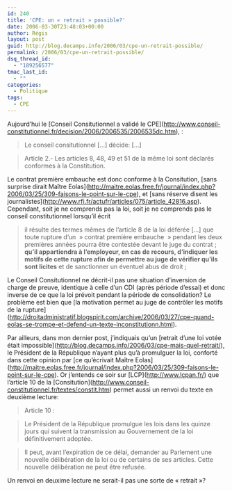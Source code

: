 ```yaml
---
id: 240
title: 'CPE: un « retrait » possible?'
date: 2006-03-30T23:48:03+00:00
author: Régis
layout: post
guid: http://blog.decamps.info/2006/03/cpe-un-retrait-possible/
permalink: /2006/03/cpe-un-retrait-possible/
dsq_thread_id:
  - "189256577"
tmac_last_id:
  - ""
categories:
  - Politique
tags:
  - CPE
---
```

Aujourd&rsquo;hui le \[Conseil Consitutionnel a validé le CPE\](http://www.conseil-constitutionnel.fr/decision/2006/2006535/2006535dc.htm), :

> Le conseil consitutionnel [&#8230;] décide: [&#8230;]
  
> Article 2.- Les articles 8, 48, 49 et 51 de la même loi sont déclarés conformes à la Constitution. 

Le contrat première embauche est donc conforme à la Consitution, \[sans surprise dirait Maître Eolas\](http://maitre.eolas.free.fr/journal/index.php?2006/03/25/309-faisons-le-point-sur-le-cpe), et \[sans réserve disent les journalistes\](http://www.rfi.fr/actufr/articles/075/article_42816.asp). Cependant, soit je ne comprends pas la loi, soit je ne comprends pas le conseil constitutionnel lorsqu&rsquo;il écrit

> il résulte des termes mêmes de l&rsquo;article 8 de la loi déférée [&#8230;] que toute rupture d&rsquo;un  » contrat première embauche  » pendant les deux premières années pourra être contestée devant le juge du contrat ; **qu&rsquo;il appartiendra à l&#8217;employeur, en cas de recours, d&rsquo;indiquer les motifs de cette rupture afin de permettre au juge de vérifier qu&rsquo;ils sont licites** et de sanctionner un éventuel abus de droit ; 

Le Conseil Consitutionnel ne décrit-il pas une situation d&rsquo;inversion de charge de preuve, identique à celle d&rsquo;un CDI (après période d&rsquo;essai) et donc inverse de ce que la loi prévoit pendant la période de consolidation? Le problème est bien que \[la motivation permet au juge de contrôler les motifs de la rupture\](http://droitadministratif.blogspirit.com/archive/2006/03/27/cpe-quand-eolas-se-trompe-et-defend-un-texte-inconstitutionn.html).

Par ailleurs, dans mon dernier post, j&rsquo;indiquais qu&rsquo;un \[retrait d&rsquo;une loi votée était impossible\](http://blog.decamps.info/2006/03/cpe-mais-quel-retrait/), le Président de la République n&rsquo;ayant plus qu&rsquo;à promulguer la loi, conforté dans cette opinion par \[ce qu&rsquo;écrivait Maître Eolas\](http://maitre.eolas.free.fr/journal/index.php?2006/03/25/309-faisons-le-point-sur-le-cpe). Or j&rsquo;entends ce soir sur \[LCP\](http://www.lcpan.fr/) que l&rsquo;article 10 de la \[Consitution\](http://www.conseil-constitutionnel.fr/textes/constit.htm) permet aussi un renvoi du texte en deuxième lecture:

> Article 10 :
  
> 
  
> Le Président de la République promulgue les lois dans les quinze jours qui suivent la transmission au Gouvernement de la loi définitivement adoptée.
  
> 
  
> Il peut, avant l&rsquo;expiration de ce délai, demander au Parlement une nouvelle délibération de la loi ou de certains de ses articles. Cette nouvelle délibération ne peut être refusée. 

Un renvoi en deuxime lecture ne serait-il pas une sorte de « retrait »?